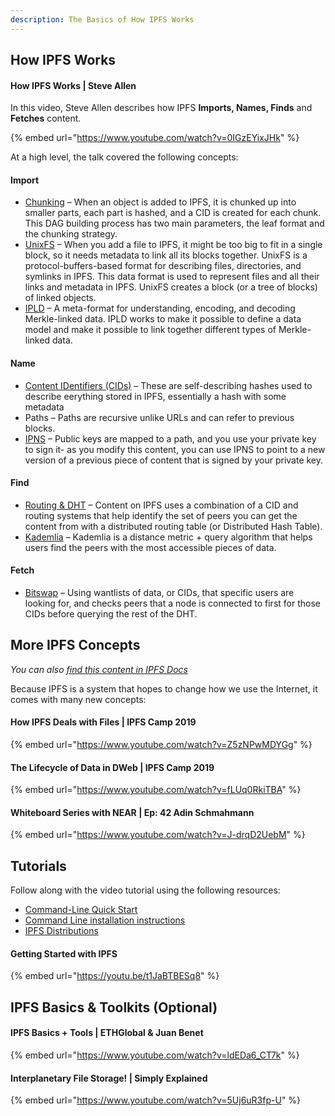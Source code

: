 ```yaml
---
description: The Basics of How IPFS Works
---
```


## How IPFS Works

#### How IPFS Works | Steve Allen
In this video, Steve Allen describes how IPFS **Imports, Names, Finds** and **Fetches** content.

{% embed url="https://www.youtube.com/watch?v=0IGzEYixJHk" %}

At a high level, the talk covered the following concepts:

#### Import
* [Chunking](https://docs.ipfs.io/concepts/file-systems/#unix-file-system-unixfs) – When an object is added to IPFS, it is chunked up into smaller parts, each part is hashed, and a CID is created for each chunk. This DAG building process has two main parameters, the leaf format and the chunking strategy.
* [UnixFS](https://docs.ipfs.io/concepts/file-systems/#unix-file-system-unixfs) – When you add a file to IPFS, it might be too big to fit in a single block, so it needs metadata to link all its blocks together. UnixFS is a protocol-buffers-based format for describing files, directories, and symlinks in IPFS. This data format is used to represent files and all their links and metadata in IPFS. UnixFS creates a block (or a tree of blocks) of linked objects.
* [IPLD](https://docs.ipfs.io/project/related-projects/#ipld) – A meta-format for understanding, encoding, and decoding Merkle-linked data. IPLD works to make it possible to define a data model and make it possible to link together different types of Merkle-linked data.

#### Name
* [Content IDentifiers (CIDs)](https://docs.ipfs.io/concepts/content-addressing/#content-addressing-and-cids) – These are self-describing hashes used to describe eerything stored in IPFS, essentially a hash with some metadata
* Paths – Paths are recursive unlike URLs and can refer to previous blocks.
* [IPNS](https://docs.ipfs.io/concepts/ipns/#interplanetary-name-system-ipns) – Public keys are mapped to a path, and you use your private key to sign it- as you modify this content, you can use IPNS to point to a new version of a previous piece of content that is signed by your private key.

#### Find
* [Routing & DHT](https://docs.ipfs.io/concepts/dht/#learn-more) – Content on IPFS uses a combination of a CID and routing systems that help identify the set of peers you can get the content from with a distributed routing table (or Distributed Hash Table).
* [Kademlia](https://docs.ipfs.io/concepts/dht/#kademlia) – Kademlia is a distance metric + query algorithm that helps users find the peers with the most accessible pieces of data.

#### Fetch
* [Bitswap](https://docs.ipfs.io/concepts/bitswap/#how-bitswap-works) – Using wantlists of data, or CIDs, that specific users are looking for, and checks peers that a node is connected to first for those CIDs before querying the rest of the DHT.

## More IPFS Concepts
_You can also [find this content in IPFS Docs](https://docs.ipfs.io/concepts/)_

Because IPFS is a system that hopes to change how we use the Internet, it comes with many new concepts:

<!-- Which should we mark as optional? -->

#### How IPFS Deals with Files | IPFS Camp 2019
{% embed url="https://www.youtube.com/watch?v=Z5zNPwMDYGg" %}

#### The Lifecycle of Data in DWeb | IPFS Camp 2019
{% embed url="https://www.youtube.com/watch?v=fLUq0RkiTBA" %}

#### Whiteboard Series with NEAR | Ep: 42 Adin Schmahmann
{% embed url="https://www.youtube.com/watch?v=J-drqD2UebM" %}

## Tutorials
Follow along with the video tutorial using the following resources:

* [Command-Line Quick Start](https://docs.ipfs.io/how-to/command-line-quick-start/#prerequisites)
* [Command Line installation instructions](https://docs.ipfs.io/install/command-line/#system-requirements)
* [IPFS Distributions](https://dist.ipfs.io/#go-ipfs)

#### Getting Started with IPFS
{% embed url="https://youtu.be/t1JaBTBESq8" %}


## IPFS Basics & Toolkits (Optional)

#### IPFS Basics + Tools | ETHGlobal & Juan Benet

<!-- Add Description -->

{% embed url="https://www.youtube.com/watch?v=ldEDa6_CT7k" %}

#### Interplanetary File Storage! | Simply Explained

<!-- Add Description -->

{% embed url="https://www.youtube.com/watch?v=5Uj6uR3fp-U" %}
